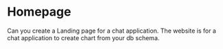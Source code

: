# Homepage

Can you create a Landing page for a chat application. The website is for a chat application to create chart from your db schema.
